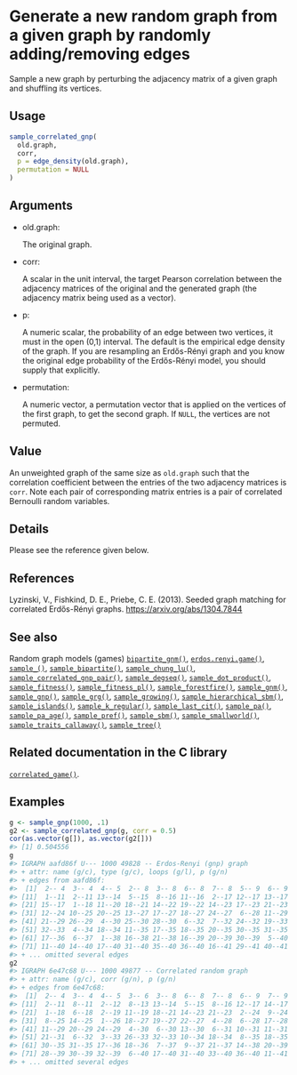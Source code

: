 # Generate a new random graph from a given graph by randomly adding/removing edges

Sample a new graph by perturbing the adjacency matrix of a given graph
and shuffling its vertices.

## Usage

``` r
sample_correlated_gnp(
  old.graph,
  corr,
  p = edge_density(old.graph),
  permutation = NULL
)
```

## Arguments

- old.graph:

  The original graph.

- corr:

  A scalar in the unit interval, the target Pearson correlation between
  the adjacency matrices of the original and the generated graph (the
  adjacency matrix being used as a vector).

- p:

  A numeric scalar, the probability of an edge between two vertices, it
  must in the open (0,1) interval. The default is the empirical edge
  density of the graph. If you are resampling an Erdős-Rényi graph and
  you know the original edge probability of the Erdős-Rényi model, you
  should supply that explicitly.

- permutation:

  A numeric vector, a permutation vector that is applied on the vertices
  of the first graph, to get the second graph. If `NULL`, the vertices
  are not permuted.

## Value

An unweighted graph of the same size as `old.graph` such that the
correlation coefficient between the entries of the two adjacency
matrices is `corr`. Note each pair of corresponding matrix entries is a
pair of correlated Bernoulli random variables.

## Details

Please see the reference given below.

## References

Lyzinski, V., Fishkind, D. E., Priebe, C. E. (2013). Seeded graph
matching for correlated Erdős-Rényi graphs.
<https://arxiv.org/abs/1304.7844>

## See also

Random graph models (games)
[`bipartite_gnm()`](https://r.igraph.org/reference/sample_bipartite_gnm.md),
[`erdos.renyi.game()`](https://r.igraph.org/reference/erdos.renyi.game.md),
[`sample_()`](https://r.igraph.org/reference/sample_.md),
[`sample_bipartite()`](https://r.igraph.org/reference/sample_bipartite.md),
[`sample_chung_lu()`](https://r.igraph.org/reference/sample_chung_lu.md),
[`sample_correlated_gnp_pair()`](https://r.igraph.org/reference/sample_correlated_gnp_pair.md),
[`sample_degseq()`](https://r.igraph.org/reference/sample_degseq.md),
[`sample_dot_product()`](https://r.igraph.org/reference/sample_dot_product.md),
[`sample_fitness()`](https://r.igraph.org/reference/sample_fitness.md),
[`sample_fitness_pl()`](https://r.igraph.org/reference/sample_fitness_pl.md),
[`sample_forestfire()`](https://r.igraph.org/reference/sample_forestfire.md),
[`sample_gnm()`](https://r.igraph.org/reference/sample_gnm.md),
[`sample_gnp()`](https://r.igraph.org/reference/sample_gnp.md),
[`sample_grg()`](https://r.igraph.org/reference/sample_grg.md),
[`sample_growing()`](https://r.igraph.org/reference/sample_growing.md),
[`sample_hierarchical_sbm()`](https://r.igraph.org/reference/sample_hierarchical_sbm.md),
[`sample_islands()`](https://r.igraph.org/reference/sample_islands.md),
[`sample_k_regular()`](https://r.igraph.org/reference/sample_k_regular.md),
[`sample_last_cit()`](https://r.igraph.org/reference/sample_last_cit.md),
[`sample_pa()`](https://r.igraph.org/reference/sample_pa.md),
[`sample_pa_age()`](https://r.igraph.org/reference/sample_pa_age.md),
[`sample_pref()`](https://r.igraph.org/reference/sample_pref.md),
[`sample_sbm()`](https://r.igraph.org/reference/sample_sbm.md),
[`sample_smallworld()`](https://r.igraph.org/reference/sample_smallworld.md),
[`sample_traits_callaway()`](https://r.igraph.org/reference/sample_traits_callaway.md),
[`sample_tree()`](https://r.igraph.org/reference/sample_tree.md)

## Related documentation in the C library

[`correlated_game()`](https://igraph.org/c/html/latest/igraph-Generators.html#igraph_correlated_game).

## Examples

``` r
g <- sample_gnp(1000, .1)
g2 <- sample_correlated_gnp(g, corr = 0.5)
cor(as.vector(g[]), as.vector(g2[]))
#> [1] 0.504556
g
#> IGRAPH aafd86f U--- 1000 49828 -- Erdos-Renyi (gnp) graph
#> + attr: name (g/c), type (g/c), loops (g/l), p (g/n)
#> + edges from aafd86f:
#>  [1]  2-- 4  3-- 4  4-- 5  2-- 8  3-- 8  6-- 8  7-- 8  5-- 9  6-- 9  7-- 9
#> [11]  1--11  2--11 13--14  5--15  8--16 11--16  2--17 12--17 13--17 14--17
#> [21] 15--17  1--18 11--20 18--21 14--22 19--22 14--23 17--23 21--23  9--24
#> [31] 12--24 10--25 20--25 13--27 17--27 18--27 24--27  6--28 11--29 16--29
#> [41] 21--29 26--29  4--30 25--30 28--30  6--32  7--32 24--32 19--33 26--33
#> [51] 32--33  4--34 18--34 11--35 17--35 18--35 20--35 30--35 31--35  9--36
#> [61] 17--36  6--37  1--38 16--38 21--38 16--39 20--39 30--39  5--40  6--40
#> [71] 11--40 14--40 17--40 31--40 35--40 36--40 16--41 29--41 40--41  3--42
#> + ... omitted several edges
g2
#> IGRAPH 6e47c68 U--- 1000 49877 -- Correlated random graph
#> + attr: name (g/c), corr (g/n), p (g/n)
#> + edges from 6e47c68:
#>  [1]  2-- 4  3-- 4  4-- 5  3-- 6  3-- 8  6-- 8  7-- 8  6-- 9  7-- 9  7--10
#> [11]  2--11  8--11  2--12  8--13 13--14  5--15  8--16 12--17 14--17 15--17
#> [21]  1--18  6--18  2--19 11--19 18--21 14--23 21--23  2--24  9--24 12--24
#> [31]  8--25 14--25  1--26 18--27 19--27 22--27  4--28  6--28 17--28  9--29
#> [41] 11--29 20--29 24--29  4--30  6--30 13--30  6--31 10--31 11--31 13--31
#> [51] 21--31  6--32  3--33 26--33 32--33 10--34 18--34  8--35 18--35 20--35
#> [61] 30--35 31--35 17--36 18--36  7--37  9--37 21--37 14--38 20--39 25--39
#> [71] 28--39 30--39 32--39  6--40 17--40 31--40 33--40 36--40 11--41 28--41
#> + ... omitted several edges
```
